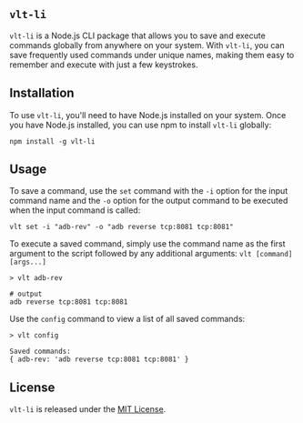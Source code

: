 ## `vlt-li`

`vlt-li` is a Node.js CLI package that allows you to save and execute commands globally from anywhere on your system. With `vlt-li`, you can save frequently used commands under unique names, making them easy to remember and execute with just a few keystrokes.

## Installation

To use `vlt-li`, you'll need to have Node.js installed on your system. Once you have Node.js installed, you can use npm to install `vlt-li` globally:

```
npm install -g vlt-li
```

## Usage

To save a command, use the `set` command with the `-i` option for the input command name and the `-o` option for the output command to be executed when the input command is called:

```
vlt set -i "adb-rev" -o "adb reverse tcp:8081 tcp:8081"
```

To execute a saved command, simply use the command name as the first argument to the script followed by any additional arguments: `vlt [command] [args...]`

```
> vlt adb-rev

# output
adb reverse tcp:8081 tcp:8081
```

Use the `config` command to view a list of all saved commands:

```
> vlt config

Saved commands:
{ adb-rev: 'adb reverse tcp:8081 tcp:8081' }
```

## License

`vlt-li` is released under the [MIT License](https://opensource.org/licenses/MIT).
